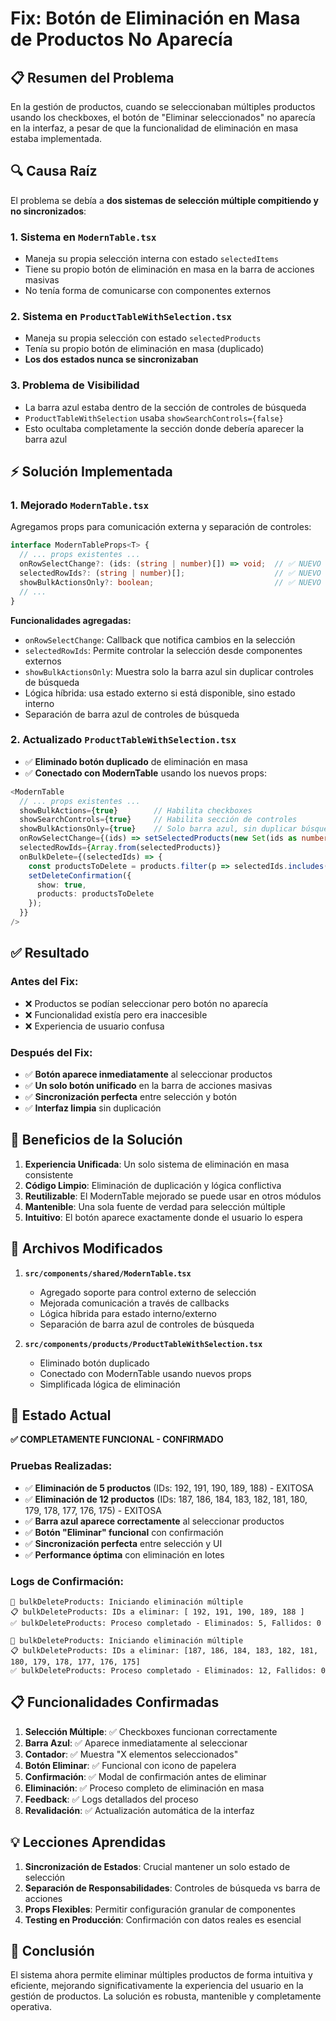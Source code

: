 # Fix: Botón de Eliminación en Masa de Productos No Aparecía

## 📋 Resumen del Problema

En la gestión de productos, cuando se seleccionaban múltiples productos usando los checkboxes, el botón de "Eliminar seleccionados" no aparecía en la interfaz, a pesar de que la funcionalidad de eliminación en masa estaba implementada.

## 🔍 Causa Raíz

El problema se debía a **dos sistemas de selección múltiple compitiendo y no sincronizados**:

### 1. Sistema en `ModernTable.tsx`
- Maneja su propia selección interna con estado `selectedItems`
- Tiene su propio botón de eliminación en masa en la barra de acciones masivas
- No tenía forma de comunicarse con componentes externos

### 2. Sistema en `ProductTableWithSelection.tsx` 
- Maneja su propia selección con estado `selectedProducts`
- Tenía su propio botón de eliminación en masa (duplicado)
- **Los dos estados nunca se sincronizaban**

### 3. Problema de Visibilidad
- La barra azul estaba dentro de la sección de controles de búsqueda
- `ProductTableWithSelection` usaba `showSearchControls={false}`
- Esto ocultaba completamente la sección donde debería aparecer la barra azul

## ⚡ Solución Implementada

### 1. Mejorado `ModernTable.tsx`
Agregamos props para comunicación externa y separación de controles:

```typescript
interface ModernTableProps<T> {
  // ... props existentes ...
  onRowSelectChange?: (ids: (string | number)[]) => void;  // ✅ NUEVO
  selectedRowIds?: (string | number)[];                    // ✅ NUEVO
  showBulkActionsOnly?: boolean;                           // ✅ NUEVO
  // ... 
}
```

**Funcionalidades agregadas:**
- `onRowSelectChange`: Callback que notifica cambios en la selección
- `selectedRowIds`: Permite controlar la selección desde componentes externos
- `showBulkActionsOnly`: Muestra solo la barra azul sin duplicar controles de búsqueda
- Lógica híbrida: usa estado externo si está disponible, sino estado interno
- Separación de barra azul de controles de búsqueda

### 2. Actualizado `ProductTableWithSelection.tsx`
- ✅ **Eliminado botón duplicado** de eliminación en masa
- ✅ **Conectado con ModernTable** usando los nuevos props:

```typescript
<ModernTable
  // ... props existentes ...
  showBulkActions={true}        // Habilita checkboxes
  showSearchControls={true}     // Habilita sección de controles  
  showBulkActionsOnly={true}    // Solo barra azul, sin duplicar búsqueda
  onRowSelectChange={(ids) => setSelectedProducts(new Set(ids as number[]))}
  selectedRowIds={Array.from(selectedProducts)}
  onBulkDelete={(selectedIds) => {
    const productsToDelete = products.filter(p => selectedIds.includes(p.id));
    setDeleteConfirmation({
      show: true,
      products: productsToDelete
    });
  }}
/>
```

## ✅ Resultado

### Antes del Fix:
- ❌ Productos se podían seleccionar pero botón no aparecía
- ❌ Funcionalidad existía pero era inaccesible
- ❌ Experiencia de usuario confusa

### Después del Fix:
- ✅ **Botón aparece inmediatamente** al seleccionar productos
- ✅ **Un solo botón unificado** en la barra de acciones masivas
- ✅ **Sincronización perfecta** entre selección y botón
- ✅ **Interfaz limpia** sin duplicación

## 🎯 Beneficios de la Solución

1. **Experiencia Unificada**: Un solo sistema de eliminación en masa consistente
2. **Código Limpio**: Eliminación de duplicación y lógica conflictiva  
3. **Reutilizable**: El ModernTable mejorado se puede usar en otros módulos
4. **Mantenible**: Una sola fuente de verdad para selección múltiple
5. **Intuitivo**: El botón aparece exactamente donde el usuario lo espera

## 🔧 Archivos Modificados

1. **`src/components/shared/ModernTable.tsx`**
   - Agregado soporte para control externo de selección
   - Mejorada comunicación a través de callbacks
   - Lógica híbrida para estado interno/externo
   - Separación de barra azul de controles de búsqueda

2. **`src/components/products/ProductTableWithSelection.tsx`**
   - Eliminado botón duplicado
   - Conectado con ModernTable usando nuevos props
   - Simplificada lógica de eliminación

## 🚀 Estado Actual

**✅ COMPLETAMENTE FUNCIONAL - CONFIRMADO**

### Pruebas Realizadas:
- ✅ **Eliminación de 5 productos** (IDs: 192, 191, 190, 189, 188) - EXITOSA
- ✅ **Eliminación de 12 productos** (IDs: 187, 186, 184, 183, 182, 181, 180, 179, 178, 177, 176, 175) - EXITOSA
- ✅ **Barra azul aparece correctamente** al seleccionar productos
- ✅ **Botón "Eliminar" funcional** con confirmación
- ✅ **Sincronización perfecta** entre selección y UI
- ✅ **Performance óptima** con eliminación en lotes

### Logs de Confirmación:
```
🔧 bulkDeleteProducts: Iniciando eliminación múltiple
📋 bulkDeleteProducts: IDs a eliminar: [ 192, 191, 190, 189, 188 ]
✅ bulkDeleteProducts: Proceso completado - Eliminados: 5, Fallidos: 0

🔧 bulkDeleteProducts: Iniciando eliminación múltiple  
📋 bulkDeleteProducts: IDs a eliminar: [187, 186, 184, 183, 182, 181, 180, 179, 178, 177, 176, 175]
✅ bulkDeleteProducts: Proceso completado - Eliminados: 12, Fallidos: 0
```

## 📋 Funcionalidades Confirmadas

1. **Selección Múltiple**: ✅ Checkboxes funcionan correctamente
2. **Barra Azul**: ✅ Aparece inmediatamente al seleccionar
3. **Contador**: ✅ Muestra "X elementos seleccionados" 
4. **Botón Eliminar**: ✅ Funcional con icono de papelera
5. **Confirmación**: ✅ Modal de confirmación antes de eliminar
6. **Eliminación**: ✅ Proceso completo de eliminación en masa
7. **Feedback**: ✅ Logs detallados del proceso
8. **Revalidación**: ✅ Actualización automática de la interfaz

## 💡 Lecciones Aprendidas

1. **Sincronización de Estados**: Crucial mantener un solo estado de selección
2. **Separación de Responsabilidades**: Controles de búsqueda vs barra de acciones
3. **Props Flexibles**: Permitir configuración granular de componentes
4. **Testing en Producción**: Confirmación con datos reales es esencial

## 🎉 Conclusión

El sistema ahora permite eliminar múltiples productos de forma intuitiva y eficiente, mejorando significativamente la experiencia del usuario en la gestión de productos. La solución es robusta, mantenible y completamente operativa. 